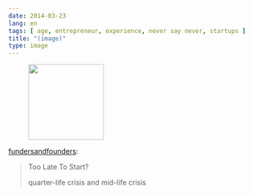 ```yaml
---
date: 2014-03-23
lang: en
tags: [ age, entrepreneur, experience, never say never, startups ]
title: "(image)"
type: image
---
```


<figure>
<a
href="https://hugo.ferreira.cc/late-start-quarter-and-middle-life-crisis/attachment/152/"
rel="attachment"><img
src="/wp-content/uploads/2014/03/tumblr_n2l8zgom5i1s6bw99o1_1280-150x150.png"
width="150" height="150" /></a></figure>

[fundersandfounders](http://notes.fundersandfounders.com/post/79875850310/late-start-quarter-and-middle-life-crisis):

> Too Late To Start?
>
> quarter-life crisis and mid-life crisis

